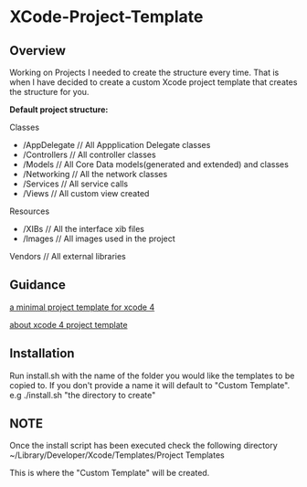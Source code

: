 XCode-Project-Template
======================

Overview
--------

Working on Projects I needed to create the structure every time. That is when  I have decided to create a custom Xcode project template that creates the structure for you.

**Default project structure:**

Classes
- /AppDelegate // All Appplication Delegate classes
- /Controllers // All controller classes
- /Models      // All Core Data models(generated and extended) and classes
- /Networking  // All the network classes
- /Services    // All service calls
- /Views       // All custom view created

Resources
- /XIBs       // All the interface xib files
- /Images     // All images used in the project

Vendors       // All external libraries

Guidance
--------

[a minimal project template for xcode 4](http://blog.boreal-kiss.net/2011/03/11/a-minimal-project-template-for-xcode-4/)

[about xcode 4 project template](https://snipt.net/yonishin/about-xcode-4-project-template/)



Installation
------------

Run install.sh with the name of the folder you would like the templates to be copied to. If you don't provide a name it will default to "Custom Template".
e.g ./install.sh "the directory to create"


NOTE
----

Once the install script has been executed check the following directory
~/Library/Developer/Xcode/Templates/Project Templates

This is where the "Custom Template" will be created.


